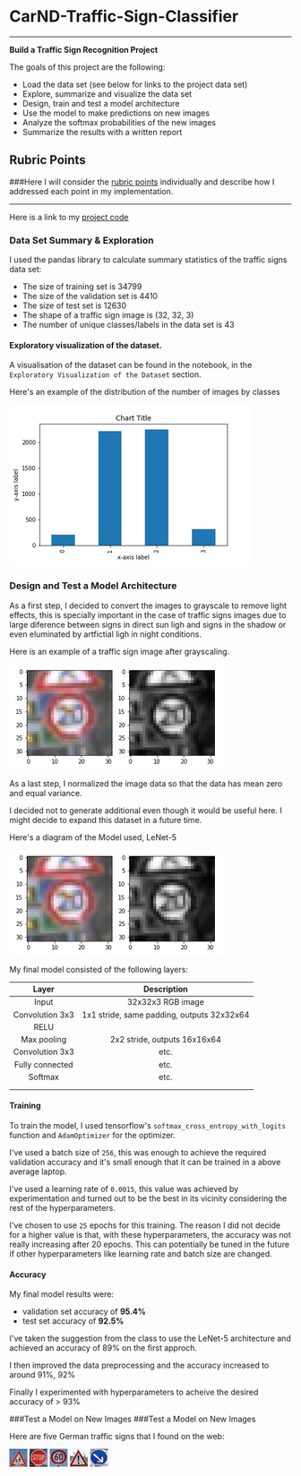 # CarND-Traffic-Sign-Classifier

---

**Build a Traffic Sign Recognition Project**

The goals of this project are the following:
* Load the data set (see below for links to the project data set)
* Explore, summarize and visualize the data set
* Design, train and test a model architecture
* Use the model to make predictions on new images
* Analyze the softmax probabilities of the new images
* Summarize the results with a written report


[//]: # (Image References)

[image1]: ./examples/visualization.jpg "Visualization"
[image2]: ./examples/grayscale.jpg     "Grayscaling"
[image3]: ./architecture.png           "Architecture diagram"
[image4]: ./data/web/1.jpeg            "Traffic Sign 1"
[image5]: ./data/web/2.jpeg            "Traffic Sign 2"
[image6]: ./data/web/3.jpeg            "Traffic Sign 3"
[image7]: ./data/web/4.jpeg            "Traffic Sign 4"
[image8]: ./data/web/5.jpeg            "Traffic Sign 5"

## Rubric Points
###Here I will consider the [rubric points](https://review.udacity.com/#!/rubrics/481/view)
individually and describe how I addressed each point in my implementation.

---

Here is a link to my [project code](https://github.com/ricardosllm/CarND-Traffic-Sign-Classifier/blob/master/Traffic_Sign_Classifier.ipynb)

### Data Set Summary & Exploration

I used the pandas library to calculate summary statistics of the traffic
signs data set:

* The size of training set is 34799
* The size of the validation set is 4410
* The size of test set is 12630
* The shape of a traffic sign image is (32, 32, 3)
* The number of unique classes/labels in the data set is 43

#### Exploratory visualization of the dataset.

A visualisation of the dataset can be found in the notebook,
in the `Exploratory Visualization of the Dataset` section.

Here's an example of the distribution of the number of images by classes

![alt text][image1]

### Design and Test a Model Architecture


As a first step, I decided to convert the images to grayscale
to remove light effects, this is specially important in the
case of traffic signs images due to large diference between
signs in direct sun ligh and signs in the shadow or even
eluminated by artfictial ligh in night conditions.

Here is an example of a traffic sign image after grayscaling.

![alt text][image2]

As a last step, I normalized the image data so that the data has mean zero and equal variance.

I decided not to generate additional even though it would be useful here.
I might decide to expand this dataset in a future time.

Here's a diagram of the Model used, LeNet-5

![alt text][image2]

My final model consisted of the following layers:

| Layer         		|     Description	        					|
|:---------------------:|:---------------------------------------------:|
| Input         		| 32x32x3 RGB image   							|
| Convolution 3x3     	| 1x1 stride, same padding, outputs 32x32x64 	|
| RELU					|												|
| Max pooling	      	| 2x2 stride,  outputs 16x16x64 				|
| Convolution 3x3	    | etc.      									|
| Fully connected		| etc.        									|
| Softmax				| etc.        									|
|						|												|
|						|												|



#### Training

To train the model, I used tensorflow's `softmax_cross_entropy_with_logits`
function and `AdamOptimizer` for the optimizer.

I've used a batch size of `256`, this was enough to achieve the
required validation accuracy and it's small enough that it can
be trained in a above average laptop.

I've used a learning rate of `0.0015`, this value was achieved
by experimentation and turned out to be the best in its vicinity
considering the rest of the hyperparameters.

I've chosen to use `25` epochs for this training.
The reason I did not decide for a higher value is that,
with these hyperparameters, the accuracy was not really increasing
after 20 epochs. This can potentially be tuned in the future if other
hyperparameters like learning rate and batch size are changed.

#### Accuracy

My final model results were:
* validation set accuracy of **95.4%**
* test set accuracy of **92.5%**

I've taken the suggestion from the class to use the LeNet-5
architecture and achieved an accuracy of 89% on the first approch.

I then improved the data preprocessing and the accuracy increased
to around 91%, 92%

Finally I experimented with hyperparameters to acheive the desired
accuracy of > 93%

###Test a Model on New Images
###Test a Model on New Images

Here are five German traffic signs that I found on the web:

![alt text][image4] ![alt text][image5] ![alt text][image6]
![alt text][image7] ![alt text][image8]
